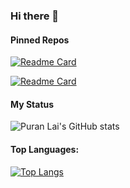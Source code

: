 ### Hi there 👋

#### Pinned Repos

[![Readme Card](https://github-readme-stats.vercel.app/api/pin/?username=laipuran&repo=LuckDraw)](https://github.com/laipuran/LuckDraw)

[![Readme Card](https://github-readme-stats.vercel.app/api/pin/?username=laipuran&repo=Temera)](https://github.com/laipuran/Temera)

#### My Status
![Puran Lai's GitHub stats](https://github-readme-stats.vercel.app/api?username=laipuran&show_icons=true&theme=merko)

#### Top Languages: 
[![Top Langs](https://github-readme-stats.vercel.app/api/top-langs/?username=laipuran&exclude_repo=laipuran.github.io,blog-img,laipuran)](https://github.com/laipuran)

<!--
**laipuran/laipuran** is a ✨ _special_ ✨ repository because its `README.md` (this file) appears on your GitHub profile.

Here are some ideas to get you started:

- 🔭 I’m currently working on ...
- 🌱 I’m currently learning ...
- 👯 I’m looking to collaborate on ...
- 🤔 I’m looking for help with ...
- 💬 Ask me about ...
- 📫 How to reach me: ...
- 😄 Pronouns: ...
- ⚡ Fun fact: ...
-->
